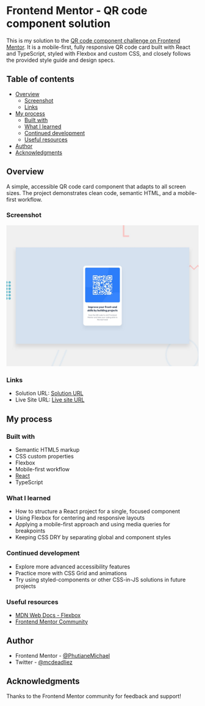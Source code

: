 # Frontend Mentor - QR code component solution

This is my solution to the [QR code component challenge on Frontend Mentor](https://www.frontendmentor.io/challenges/qr-code-component-iux_sIO_H). It is a mobile-first, fully responsive QR code card built with React and TypeScript, styled with Flexbox and custom CSS, and closely follows the provided style guide and design specs.

## Table of contents
- [Overview](#overview)
    - [Screenshot](#screenshot)
    - [Links](#links)
- [My process](#my-process)
    - [Built with](#built-with)
    - [What I learned](#what-i-learned)
    - [Continued development](#continued-development)
    - [Useful resources](#useful-resources)
- [Author](#author)
- [Acknowledgments](#acknowledgments)

## Overview

A simple, accessible QR code card component that adapts to all screen sizes. The project demonstrates clean code, semantic HTML, and a mobile-first workflow.

### Screenshot

![Screenshot of the QR code component](./preview.jpg)

### Links

- Solution URL: [Solution URL](https://github.com/PhutianeMichael/qr-code-react-component)
- Live Site URL: [Live site URL](https://phutianemichael.github.io/qr-code-react-component/)

## My process

### Built with
- Semantic HTML5 markup
- CSS custom properties
- Flexbox
- Mobile-first workflow
- [React](https://reactjs.org/)
- TypeScript

### What I learned

- How to structure a React project for a single, focused component
- Using Flexbox for centering and responsive layouts
- Applying a mobile-first approach and using media queries for breakpoints
- Keeping CSS DRY by separating global and component styles

### Continued development

- Explore more advanced accessibility features
- Practice more with CSS Grid and animations
- Try using styled-components or other CSS-in-JS solutions in future projects

### Useful resources
- [MDN Web Docs - Flexbox](https://developer.mozilla.org/en-US/docs/Web/CSS/CSS_Flexible_Box_Layout/Basic_Concepts_of_Flexbox)
- [Frontend Mentor Community](https://www.frontendmentor.io/community)

## Author

- Frontend Mentor - [@PhutianeMichael](https://www.frontendmentor.io/profile/PhutianeMichael)
- Twitter - [@mcdeadliez](https://www.twitter.com/mcdeadliez)

## Acknowledgments

Thanks to the Frontend Mentor community for feedback and support!
